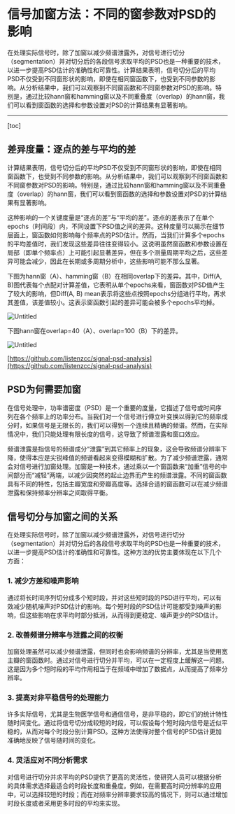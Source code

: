 # 信号加窗方法：不同的窗参数对PSD的影响

在处理实际信号时，除了加窗以减少频谱泄露外，对信号进行切分（segmentation）并对切分后的各段信号求取平均的PSD也是一种重要的技术，以进一步提高PSD估计的准确性和可靠性。计算结果表明，信号切分后的平均PSD不仅受到不同窗形状的影响，即使在相同窗函数下，也受到不同参数的影响。从分析结果中，我们可以观察到不同窗函数和不同窗参数对PSD的影响。特别是，通过比较hann窗和hamming窗以及不同重叠度（overlap）的hann窗，我们可以看到窗函数的选择和参数设置对PSD的计算结果有显著影响。

---
[toc]

## 差异度量：逐点的差与平均的差

计算结果表明，信号切分后的平均PSD不仅受到不同窗形状的影响，即使在相同窗函数下，也受到不同参数的影响。从分析结果中，我们可以观察到不同窗函数和不同窗参数对PSD的影响。特别是，通过比较hann窗和hamming窗以及不同重叠度（overlap）的hann窗，我们可以看到窗函数的选择和参数设置对PSD的计算结果有显著影响。

这种影响的一个关键度量是“逐点的差”与“平均的差”。逐点的差表示了在单个epochs（时间段）内，不同设置下PSD值之间的差异。这种度量可以揭示在细节层面上，窗函数如何影响每个频率点的PSD估计。然而，当我们计算多个epochs的平均差值时，我们发现这些差异往往变得较小。这说明虽然窗函数和参数设置在局部（即单个频率点）上可能引起显著差异，但在多个测量周期平均之后，这些差异可能会减少，因此在长期或多周期分析中，这些影响可能不那么显著。

下图为hann窗（A）、hamming窗（B）在相同overlap下的差异。其中，Diff(A, B)图代表每个点配对计算差值，它表明从单个epochs来看，窗函数对PSD值产生了较大的影响，但Diff(A, B) mean表示将这些点按照epochs分组进行平均，再求其差值，该差值较小。这表示窗函数引起的差异可能会被多个epochs平均掉。

![Untitled](%E4%BF%A1%E5%8F%B7%E5%8A%A0%E7%AA%97%E6%96%B9%E6%B3%95%EF%BC%9A%E4%B8%8D%E5%90%8C%E7%9A%84%E7%AA%97%E5%8F%82%E6%95%B0%E5%AF%B9PSD%E7%9A%84%E5%BD%B1%E5%93%8D%20145c3097c4394a828cadd0ae31158559/Untitled.png)

下图hann窗在overlap=40（A）、overlap=100（B）下的差异。

![Untitled](%E4%BF%A1%E5%8F%B7%E5%8A%A0%E7%AA%97%E6%96%B9%E6%B3%95%EF%BC%9A%E4%B8%8D%E5%90%8C%E7%9A%84%E7%AA%97%E5%8F%82%E6%95%B0%E5%AF%B9PSD%E7%9A%84%E5%BD%B1%E5%93%8D%20145c3097c4394a828cadd0ae31158559/Untitled%201.png)

[https://github.com/listenzcc/signal-psd-analysis](https://github.com/listenzcc/signal-psd-analysis)

## PSD为何需要加窗

在信号处理中，功率谱密度（PSD）是一个重要的度量，它描述了信号或时间序列在各个频率上的功率分布。当我们对一个信号进行傅立叶变换以得到它的频率成分时，如果信号是无限长的，我们可以得到一个连续且精确的频谱。然而，在实际情况中，我们只能处理有限长度的信号，这导致了频谱泄露和窗口效应。

频谱泄露是指信号的频谱成分“泄露”到其它频率上的现象，这会导致频谱分辨率下降，使得本应是尖锐峰值的频谱看起来变得模糊和扩散。为了减少频谱泄露，通常会对信号进行加窗处理。加窗是一种技术，通过乘以一个窗函数来“加重”信号的中间部分而“减轻”两端，以减少因突然的起止边界而产生的频谱泄露。不同的窗函数具有不同的特性，包括主瓣宽度和旁瓣高度等。选择合适的窗函数可以在减少频谱泄露和保持频率分辨率之间取得平衡。

## 信号切分与加窗之间的关系

在处理实际信号时，除了加窗以减少频谱泄露外，对信号进行切分（segmentation）并对切分后的各段信号求取平均的PSD也是一种重要的技术，以进一步提高PSD估计的准确性和可靠性。这种方法的优势主要体现在以下几个方面：

### **1. 减少方差和噪声影响**

通过将长时间序列切分成多个短时段，并对这些短时段的PSD进行平均，可以有效减少随机噪声对PSD估计的影响。每个短时段的PSD估计可能都受到噪声的影响，但这些影响在求平均时部分抵消，从而得到更稳定、噪声更少的PSD估计。

### **2. 改善频谱分辨率与泄露之间的权衡**

加窗处理虽然可以减少频谱泄露，但同时也会影响频谱的分辨率，尤其是当使用宽主瓣的窗函数时。通过对信号进行切分并平均，可以在一定程度上缓解这一问题。这是因为多个短时段的平均作用相当于在频域中增加了数据点，从而提高了频率分辨率。

### **3. 提高对非平稳信号的处理能力**

许多实际信号，尤其是生物医学信号和通信信号，是非平稳的，即它们的统计特性随时间变化。通过将信号切分成较短的时段，可以假设每个短时段内信号是近似平稳的，从而对每个时段分别计算PSD。这种方法使得对整个信号的PSD估计更加准确地反映了信号随时间的变化。

### **4. 灵活应对不同分析需求**

对信号进行切分并求平均的PSD提供了更高的灵活性，使研究人员可以根据分析的具体需求选择最适合的时段长度和重叠度。例如，在需要高时间分辨率的应用中，可以选择较短的时段；而在对频率分辨率要求较高的情况下，则可以通过增加时段长度或者采用更多时段的平均来实现。
